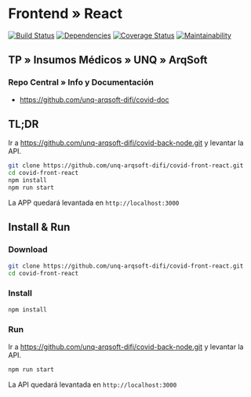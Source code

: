 # Frontend » React

[![Build Status](https://img.shields.io/travis/unq-arqsoft-difi/covid-front-react/master?logo=travis)](https://travis-ci.org/unq-arqsoft-difi/covid-front-react)
[![Dependencies](https://img.shields.io/david/unq-arqsoft-difi/covid-front-react.svg)](https://david-dm.org/unq-arqsoft-difi/covid-front-react)
[![Coverage Status](https://img.shields.io/coveralls/github/unq-arqsoft-difi/covid-front-react/master?logo=coveralls)](https://coveralls.io/github/unq-arqsoft-difi/covid-front-react?branch=master)
[![Maintainability](https://img.shields.io/codeclimate/maintainability/unq-arqsoft-difi/covid-front-react?logo=code-climate)](https://codeclimate.com/github/unq-arqsoft-difi/covid-front-react/maintainability)

## TP » Insumos Médicos » UNQ » ArqSoft

### Repo Central » Info y Documentación

* <https://github.com/unq-arqsoft-difi/covid-doc>

## TL;DR

Ir a <https://github.com/unq-arqsoft-difi/covid-back-node.git> y levantar la API.

```sh
git clone https://github.com/unq-arqsoft-difi/covid-front-react.git
cd covid-front-react
npm install
npm run start
```

La APP quedará levantada en `http://localhost:3000`

## Install & Run

### Download

```sh
git clone https://github.com/unq-arqsoft-difi/covid-front-react.git
cd covid-front-react
```

### Install

```sh
npm install
```

### Run

Ir a <https://github.com/unq-arqsoft-difi/covid-back-node.git> y levantar la API.

```sh
npm run start
```

La API quedará levantada en `http://localhost:3000`
